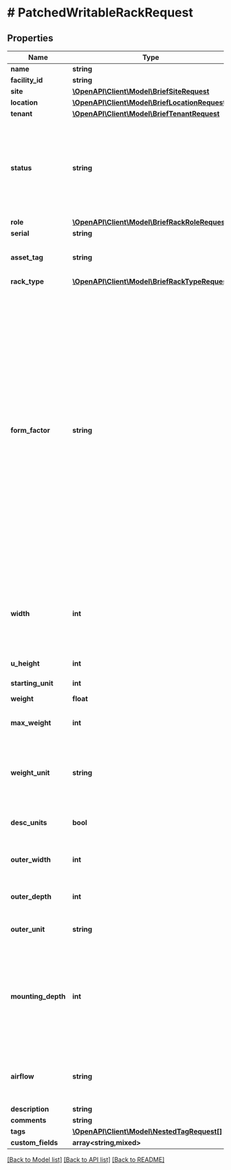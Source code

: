 # # PatchedWritableRackRequest

## Properties

Name | Type | Description | Notes
------------ | ------------- | ------------- | -------------
**name** | **string** |  | [optional]
**facility_id** | **string** |  | [optional]
**site** | [**\OpenAPI\Client\Model\BriefSiteRequest**](BriefSiteRequest.md) |  | [optional]
**location** | [**\OpenAPI\Client\Model\BriefLocationRequest**](BriefLocationRequest.md) |  | [optional]
**tenant** | [**\OpenAPI\Client\Model\BriefTenantRequest**](BriefTenantRequest.md) |  | [optional]
**status** | **string** | * &#x60;reserved&#x60; - Reserved * &#x60;available&#x60; - Available * &#x60;planned&#x60; - Planned * &#x60;active&#x60; - Active * &#x60;deprecated&#x60; - Deprecated | [optional]
**role** | [**\OpenAPI\Client\Model\BriefRackRoleRequest**](BriefRackRoleRequest.md) |  | [optional]
**serial** | **string** |  | [optional]
**asset_tag** | **string** | A unique tag used to identify this rack | [optional]
**rack_type** | [**\OpenAPI\Client\Model\BriefRackTypeRequest**](BriefRackTypeRequest.md) |  | [optional]
**form_factor** | **string** | * &#x60;2-post-frame&#x60; - 2-post frame * &#x60;4-post-frame&#x60; - 4-post frame * &#x60;4-post-cabinet&#x60; - 4-post cabinet * &#x60;wall-frame&#x60; - Wall-mounted frame * &#x60;wall-frame-vertical&#x60; - Wall-mounted frame (vertical) * &#x60;wall-cabinet&#x60; - Wall-mounted cabinet * &#x60;wall-cabinet-vertical&#x60; - Wall-mounted cabinet (vertical) | [optional]
**width** | **int** | Rail-to-rail width  * &#x60;10&#x60; - 10 inches * &#x60;19&#x60; - 19 inches * &#x60;21&#x60; - 21 inches * &#x60;23&#x60; - 23 inches | [optional]
**u_height** | **int** | Height in rack units | [optional]
**starting_unit** | **int** | Starting unit for rack | [optional]
**weight** | **float** |  | [optional]
**max_weight** | **int** | Maximum load capacity for the rack | [optional]
**weight_unit** | **string** | * &#x60;kg&#x60; - Kilograms * &#x60;g&#x60; - Grams * &#x60;lb&#x60; - Pounds * &#x60;oz&#x60; - Ounces | [optional]
**desc_units** | **bool** | Units are numbered top-to-bottom | [optional]
**outer_width** | **int** | Outer dimension of rack (width) | [optional]
**outer_depth** | **int** | Outer dimension of rack (depth) | [optional]
**outer_unit** | **string** | * &#x60;mm&#x60; - Millimeters * &#x60;in&#x60; - Inches | [optional]
**mounting_depth** | **int** | Maximum depth of a mounted device, in millimeters. For four-post racks, this is the distance between the front and rear rails. | [optional]
**airflow** | **string** | * &#x60;front-to-rear&#x60; - Front to rear * &#x60;rear-to-front&#x60; - Rear to front | [optional]
**description** | **string** |  | [optional]
**comments** | **string** |  | [optional]
**tags** | [**\OpenAPI\Client\Model\NestedTagRequest[]**](NestedTagRequest.md) |  | [optional]
**custom_fields** | **array<string,mixed>** |  | [optional]

[[Back to Model list]](../../README.md#models) [[Back to API list]](../../README.md#endpoints) [[Back to README]](../../README.md)
